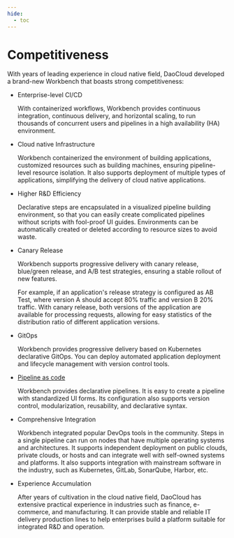 ```yaml
---
hide:
  - toc
---
```


# Competitiveness

With years of leading experience in cloud native field, DaoCloud developed a brand-new Workbench that boasts strong competitiveness:

- Enterprise-level CI/CD

    With containerized workflows, Workbench provides continuous integration, continuous delivery, and horizontal scaling, to run thousands of concurrent users and pipelines in a high availability (HA) environment.

- Cloud native Infrastructure

    Workbench containerized the environment of building applications, customized resources such as building machines, ensuring pipeline-level resource isolation. It also supports deployment of multiple types of applications, simplifying the delivery of cloud native applications.

- Higher R&D Efficiency

    Declarative steps are encapsulated in a visualized pipeline building environment, so that you can easily create complicated pipelines without scripts with fool-proof UI guides. Environments can be automatically created or deleted according to resource sizes to avoid waste.

- Canary Release

    Workbench supports progressive delivery with canary release, blue/green release, and A/B test strategies, ensuring a stable rollout of new features.

    For example, if an application's release strategy is configured as AB Test, where version A should accept 80% traffic and version B 20% traffic. With canary release, both versions of the application are available for processing requests, allowing for easy statistics of the distribution ratio of different application versions.

- GitOps

    Workbench provides progressive delivery based on Kubernetes declarative GitOps. You can deploy automated application deployment and lifecycle management with version control tools.
  
- [Pipeline as code](../quickstart/deploy-pipeline.md)

    Workbench provides declarative pipelines. It is easy to create a pipeline with standardized UI forms. Its configuration also supports version control, modularization, reusability, and declarative syntax.

- Comprehensive Integration

    Workbench integrated popular DevOps tools in the community. Steps in a single pipeline can run on nodes that have multiple operating systems and architectures. It supports independent deployment on public clouds, private clouds, or hosts and can integrate well with self-owned systems and platforms. It also supports integration with mainstream software in the industry, such as Kubernetes, GitLab, SonarQube, Harbor, etc.

- Experience Accumulation

    After years of cultivation in the cloud native field, DaoCloud has extensive practical experience in industries such as finance, e-commerce, and manufacturing. It can provide stable and reliable IT delivery production lines to help enterprises build a platform suitable for integrated R&D and operation.

